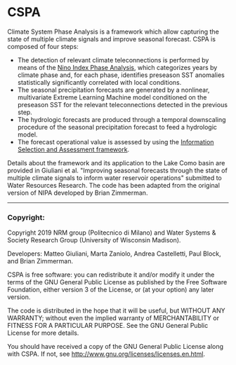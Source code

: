 # CSPA
Climate System Phase Analysis is a framework which allow capturing the state of multiple climate signals and improve seasonal forecast. CSPA is composed of four steps:  
- The detection of relevant climate teleconnections is performed by means of the [Nino Index Phase Analysis](https://agupubs.onlinelibrary.wiley.com/doi/full/10.1002/2015WR017644), which categorizes years by climate phase and, for each phase, identifies preseason SST anomalies statistically significantly correlated with local conditions.
- The seasonal precipitation forecasts are generated by a nonlinear, multivariate Extreme Learning Machine model conditioned on the preseason SST for the relevant teleconnections detected in the previous step.
- The hydrologic forecasts are produced through a temporal downscaling procedure of the seasonal precipitation forecast to feed a hydrologic model.
- The forecast operational value is assessed by using the [Information Selection and Assessment framework](https://agupubs.onlinelibrary.wiley.com/doi/full/10.1002/2015WR017044).

Details about the framework and its application to the Lake Como basin are provided in Giuliani et al. "Improving seasonal forecasts through the state of multiple climate signals to inform water reservoir operations" submitted to Water Resources Research. The code has been adapted from the original version of NIPA developed by Brian Zimmerman.


----
### Copyright:

Copyright 2019 NRM group (Politecnico di Milano) and Water Systems & Society Research Group (University of Wisconsin Madison).

Developers: Matteo Giuliani, Marta Zaniolo, Andrea Castelletti, Paul Block, and Brian Zimmerman.

CSPA is free software: you can redistribute it and/or modify it under the terms of the GNU General Public License as published by the Free Software Foundation, either version 3 of the License, or (at your option) any later version.

The code is distributed in the hope that it will be useful, but WITHOUT ANY WARRANTY; without even the implied warranty of MERCHANTABILITY or FITNESS FOR A PARTICULAR PURPOSE.  See the GNU General Public License for more details.

You should have received a copy of the GNU General Public License along with CSPA.  If not, see <http://www.gnu.org/licenses/licenses.en.html>.


